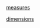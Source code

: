 [measures](https://en.wikipedia.org/wiki/Measure_%28data_warehouse%29)

[dimensions](https://en.wikipedia.org/wiki/Dimension_%28data_warehouse%29)